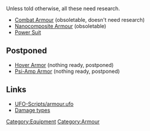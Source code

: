 Unless told otherwise, all these need research.

- [Combat Armour](Translation:Combat_armour_txt/en "wikilink")
  (obsoletable, doesn't need research)
- [Nanocomposite Armour](Translation:Nano_armour_txt/en "wikilink")
  (obsoletable)
- [Power Suit](Translation:Power_armour_txt/en "wikilink")

## Postponed

- [Hover Armor](Equipment/Armour/Hover_Armor "wikilink") (nothing ready,
  postponed)
- [Psi-Amp Armor](Equipment/Armour/Psi-Amp_Armor "wikilink") (nothing
  ready, postponed)

## Links

- [UFO-Scripts/armour.ufo](UFO-Scripts/armour.ufo "wikilink")
- [Damage types](Damage "wikilink")

[Category:Equipment](Category:Equipment "wikilink")
[Category:Armour](Category:Armour "wikilink")